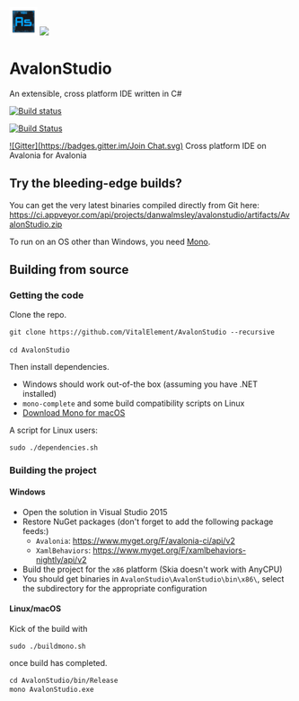 <img src="AvalonStudio/AvalonStudio/icon.png" width="50" height="50" />
<img src="https://cloud.githubusercontent.com/assets/4672627/21014496/36454f48-bd56-11e6-8e00-6cf8f878e9a6.png" />

# AvalonStudio

An extensible, cross platform IDE written in C#

[![Build status](https://ci.appveyor.com/api/projects/status/l2k85kekoby4tb4j?svg=true)](https://ci.appveyor.com/project/danwalmsley/avalonstudio)

[![Build Status](https://travis-ci.org/VitalElement/AvalonStudio.svg?branch=master)](https://travis-ci.org/VitalElement/AvalonStudio)

[![Gitter](https://badges.gitter.im/Join Chat.svg)](https://gitter.im/VitalElement/AvalonStudio?utm_campaign=pr-badge&utm_content=badge&utm_medium=badge&utm_source=badge)
Cross platform IDE on Avalonia for Avalonia

## Try the bleeding-edge builds?
You can get the very latest binaries compiled directly from Git here:
<https://ci.appveyor.com/api/projects/danwalmsley/avalonstudio/artifacts/AvalonStudio.zip>

To run on an OS other than Windows, you need [Mono](http://www.mono-project.com/download/).

## Building from source

### Getting the code

Clone the repo.
```
git clone https://github.com/VitalElement/AvalonStudio --recursive

cd AvalonStudio
```

Then install dependencies.

- Windows should work out-of-the box (assuming you have .NET installed)
- `mono-complete` and some build compatibility scripts on Linux
- [Download Mono for macOS](http://www.mono-project.com/download/#download-mac)


A script for Linux users:
```
sudo ./dependencies.sh
```

### Building the project

#### Windows

- Open the solution in Visual Studio 2015
- Restore NuGet packages (don't forget to add the following package feeds:)
  - `Avalonia`: <https://www.myget.org/F/avalonia-ci/api/v2>
  - `XamlBehaviors`: <https://www.myget.org/F/xamlbehaviors-nightly/api/v2>
- Build the project for the `x86` platform (Skia doesn't work with AnyCPU)
- You should get binaries in `AvalonStudio\AvalonStudio\bin\x86\`, select the subdirectory for the appropriate configuration

#### Linux/macOS

Kick of the build with

```
sudo ./buildmono.sh
```

once build has completed.
```
cd AvalonStudio/bin/Release
mono AvalonStudio.exe
```
